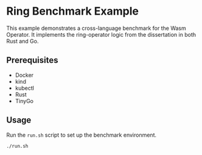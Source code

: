 # Ring Benchmark Example

This example demonstrates a cross-language benchmark for the Wasm Operator.
It implements the ring-operator logic from the dissertation in both Rust and Go.

## Prerequisites

- Docker
- kind
- kubectl
- Rust
- TinyGo

## Usage

Run the `run.sh` script to set up the benchmark environment.

```bash
./run.sh
```
